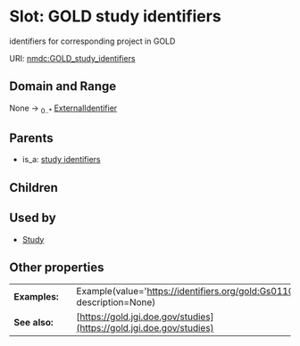
# Slot: GOLD study identifiers


identifiers for corresponding project in GOLD

URI: [nmdc:GOLD_study_identifiers](https://microbiomedata/meta/GOLD_study_identifiers)


## Domain and Range

None &#8594;  <sub>0..\*</sub> [ExternalIdentifier](types/ExternalIdentifier.md)

## Parents

 *  is_a: [study identifiers](study_identifiers.md)

## Children


## Used by

 * [Study](Study.md)

## Other properties

|  |  |  |
| --- | --- | --- |
| **Examples:** | | Example(value='https://identifiers.org/gold:Gs0110115', description=None) |
| **See also:** | | [https://gold.jgi.doe.gov/studies](https://gold.jgi.doe.gov/studies) |

